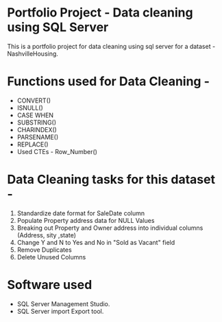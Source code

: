 # Portfolio Project - Data cleaning using SQL Server

This is a portfolio project for data cleaning using sql server for a dataset - NashvilleHousing.

# Functions used for Data Cleaning - 
- CONVERT()
- ISNULL()
- CASE WHEN
- SUBSTRING()
- CHARINDEX()
- PARSENAME()
- REPLACE()
- Used CTEs - Row_Number()

# Data Cleaning tasks for this dataset -
1) Standardize date format for SaleDate column
2) Populate Property address data for NULL Values
3) Breaking out Property and Owner address into individual columns (Address, sity ,state)
4) Change Y and N to Yes and No in "Sold as Vacant" field
5) Remove Duplicates
6) Delete Unused Columns

# Software used
- SQL Server Management Studio.
- SQL Server import Export tool. 
